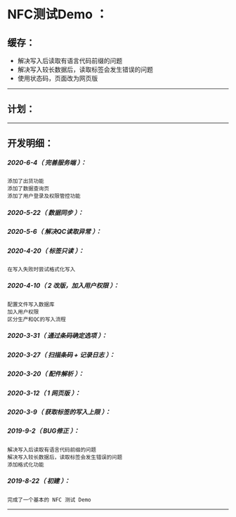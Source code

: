 NFC测试Demo ：
===================================================================

缓存：
-------------------------------------------------------------------

- 解决写入后读取有语言代码前缀的问题
- 解决写入较长数据后，读取标签会发生错误的问题
- 使用状态码，页面改为网页版

*******************************************************************

计划：
-------------------------------------------------------------------


*******************************************************************

开发明细：
-------------------------------------------------------------------

##### 2020-6-4（ 完善服务端 ）：
	添加了出货功能
	添加了数据查询页
	添加了用户登录及权限管控功能

##### 2020-5-22（ 数据同步 ）：

##### 2020-5-6（ 解决QC读取异常 ）：

##### 2020-4-20（ 标签只读 ）：
	在写入失败时尝试格式化写入

##### 2020-4-10（ 2 改版，加入用户权限 ）：
	配置文件写入数据库
	加入用户权限
	区分生产和QC的写入流程

##### 2020-3-31（ 通过条码确定选项 ）：

##### 2020-3-27（ 扫描条码 + 记录日志 ）：

##### 2020-3-20（ 配件解析 ）：

##### 2020-3-12（ 1 网页版 ）：

##### 2020-3-9（ 获取标签的写入上限 ）：

##### 2019-9-2（ BUG修正 ）：
	解决写入后读取有语言代码前缀的问题
	解决写入较长数据后，读取标签会发生错误的问题
	添加格式化功能

##### 2019-8-22（ 初建 ）：
	完成了一个基本的 NFC 测试 Demo

*******************************************************************
